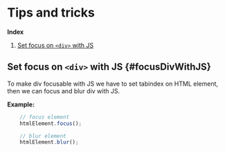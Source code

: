 # Tips and tricks

**Index**

1. [Set focus on `<div>` with JS](#focusDivWithJS)

## Set focus on `<div>` with JS {#focusDivWithJS}

To make div focusable with JS we have to set tabindex on HTML element,
then we can focus and blur div with JS.

**Example:**

```js
    // focus element
    htmlElement.focus();

    // blur element
    htmlElement.blur();
```